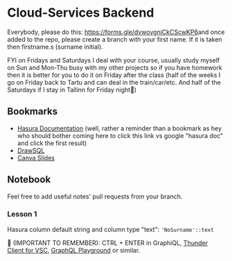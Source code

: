 # Cloud-Services Backend

Everybody, please do this: https://forms.gle/dvwovgniCkCScwKP6​ and once added to the repo, please create a branch with your first name. If it is taken then firstname.s (surname initial).​​​​​​

FYI on Fridays and Saturdays I deal with your course, usually study myself on Sun and Mon-Thu busy with my other projects so if you have homework then it is better for you to do it on Friday after the class (half of the weeks I go on Friday back to Tartu and can deal in the train/car/etc. And half of the Saturdays if I stay in Tallinn for Friday night🎉)

## Bookmarks
* [Hasura Documentation](https://hasura.io/docs/latest/index/) (well, rather a reminder than a bookmark as hey who should bother coming here to click this link vs google "hasura doc" and click the first result)
* [DrawSQL](https://drawsql.app/teams/study-23/diagrams/course)
* [Canva Slides](https://www.canva.com/design/DAFdXTQs4P0/1ns8MePSBWTVvqmgq9eV_w/edit?utm_content=DAFdXTQs4P0&utm_campaign=designshare&utm_medium=link2&utm_source=sharebutton)

## Notebook
Feel free to add useful notes' pull requests from your branch.

### Lesson 1
Hasura column default string and column type "text": `'NoSurname'::text`

🚨 (IMPORTANT TO REMEMBER): CTRL + ENTER in GraphiQL, [Thunder Client for VSC](https://marketplace.visualstudio.com/items?itemName=rangav.vscode-thunder-client), [GraphQL Playground](https://github.com/graphql/graphql-playground) or similar.